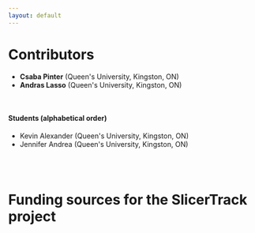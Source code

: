 ```yaml
---
layout: default
---
```

# Contributors

*   __Csaba Pinter__ (Queen's University, Kingston, ON)
*   __Andras Lasso__ (Queen's University, Kingston, ON)



<br>

#### Students (alphabetical order)

*   Kevin Alexander (Queen's University, Kingston, ON)
*   Jennifer Andrea (Queen's University, Kingston, ON)

<br>
<br>

# Funding sources for the SlicerTrack project
